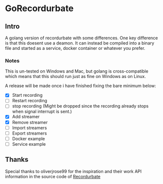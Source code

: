 # GoRecordurbate

## Intro
A golang version of recordurbate with some differences. One key difference is that this doesent use a deamon. It can instead be compiled into a binary file and started as a service, docker container or whatever you prefer. 

### Notes
This is un-tested on Windows and Mac, but golang is cross-compatible which means that this should run just as fine on Windows as on Linux.

A release will be made once i have finished fixing the bare minimum below:
- [x] Start recording
- [ ] Restart recording
- [ ] stop recording (Might be dropped since the recording already stops when signal interrupt is sent.)
- [x] Add streamer
- [x] Remove streamer
- [ ] Import streamers
- [ ] Export streamers
- [ ] Docker example
- [ ] Service example
## Thanks

Special thanks to oliverjrose99 for the inspiration and their work API information in the source code of [Recordurbate](https://github.com/oliverjrose99/Recordurbate)
